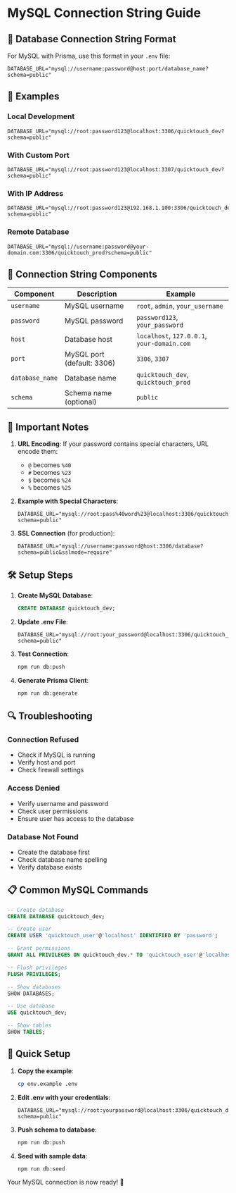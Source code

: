 # MySQL Connection String Guide

## 🔗 Database Connection String Format

For MySQL with Prisma, use this format in your `.env` file:

```env
DATABASE_URL="mysql://username:password@host:port/database_name?schema=public"
```

## 📝 Examples

### Local Development
```env
DATABASE_URL="mysql://root:password123@localhost:3306/quicktouch_dev?schema=public"
```

### With Custom Port
```env
DATABASE_URL="mysql://root:password123@localhost:3307/quicktouch_dev?schema=public"
```

### With IP Address
```env
DATABASE_URL="mysql://root:password123@192.168.1.100:3306/quicktouch_dev?schema=public"
```

### Remote Database
```env
DATABASE_URL="mysql://username:password@your-domain.com:3306/quicktouch_prod?schema=public"
```

## 🔧 Connection String Components

| Component | Description | Example |
|-----------|-------------|---------|
| `username` | MySQL username | `root`, `admin`, `your_username` |
| `password` | MySQL password | `password123`, `your_password` |
| `host` | Database host | `localhost`, `127.0.0.1`, `your-domain.com` |
| `port` | MySQL port (default: 3306) | `3306`, `3307` |
| `database_name` | Database name | `quicktouch_dev`, `quicktouch_prod` |
| `schema` | Schema name (optional) | `public` |

## 🚨 Important Notes

1. **URL Encoding**: If your password contains special characters, URL encode them:
   - `@` becomes `%40`
   - `#` becomes `%23`
   - `$` becomes `%24`
   - `%` becomes `%25`

2. **Example with Special Characters**:
   ```env
   DATABASE_URL="mysql://root:pass%40word%23@localhost:3306/quicktouch_dev?schema=public"
   ```

3. **SSL Connection** (for production):
   ```env
   DATABASE_URL="mysql://username:password@host:3306/database?schema=public&sslmode=require"
   ```

## 🛠️ Setup Steps

1. **Create MySQL Database**:
   ```sql
   CREATE DATABASE quicktouch_dev;
   ```

2. **Update .env File**:
   ```env
   DATABASE_URL="mysql://root:your_password@localhost:3306/quicktouch_dev?schema=public"
   ```

3. **Test Connection**:
   ```bash
   npm run db:push
   ```

4. **Generate Prisma Client**:
   ```bash
   npm run db:generate
   ```

## 🔍 Troubleshooting

### Connection Refused
- Check if MySQL is running
- Verify host and port
- Check firewall settings

### Access Denied
- Verify username and password
- Check user permissions
- Ensure user has access to the database

### Database Not Found
- Create the database first
- Check database name spelling
- Verify database exists

## 📋 Common MySQL Commands

```sql
-- Create database
CREATE DATABASE quicktouch_dev;

-- Create user
CREATE USER 'quicktouch_user'@'localhost' IDENTIFIED BY 'password';

-- Grant permissions
GRANT ALL PRIVILEGES ON quicktouch_dev.* TO 'quicktouch_user'@'localhost';

-- Flush privileges
FLUSH PRIVILEGES;

-- Show databases
SHOW DATABASES;

-- Use database
USE quicktouch_dev;

-- Show tables
SHOW TABLES;
```

## 🎯 Quick Setup

1. **Copy the example**:
   ```bash
   cp env.example .env
   ```

2. **Edit .env with your credentials**:
   ```env
   DATABASE_URL="mysql://root:yourpassword@localhost:3306/quicktouch_dev?schema=public"
   ```

3. **Push schema to database**:
   ```bash
   npm run db:push
   ```

4. **Seed with sample data**:
   ```bash
   npm run db:seed
   ```

Your MySQL connection is now ready! 🚀





